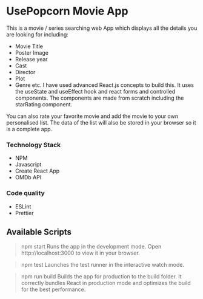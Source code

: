 # UsePopcorn Movie App
This is a movie / series searching web App which displays all the details you are looking for including:
- Movie Title
- Poster Image
- Release year
- Cast
- Director
- Plot
- Genre etc.
I have used advanced React.js concepts to build this.
It uses the useState and useEffect hook and react forms and controlled components.
The components are made from scratch including the starRating component.

You can also rate your favorite movie and add the movie to your own personalised list.
The data of the list will also be stored in your browser so it is a complete app.

### Technology Stack
- NPM
- Javascript
- Create React App
- OMDb API

### Code quality
- ESLint
- Prettier

## Available Scripts
> npm start
Runs the app in the development mode.
Open http://localhost:3000 to view it in your browser.

> npm test
Launches the test runner in the interactive watch mode.

> npm run build
Builds the app for production to the build folder.
It correctly bundles React in production mode and optimizes the build for the best performance.
